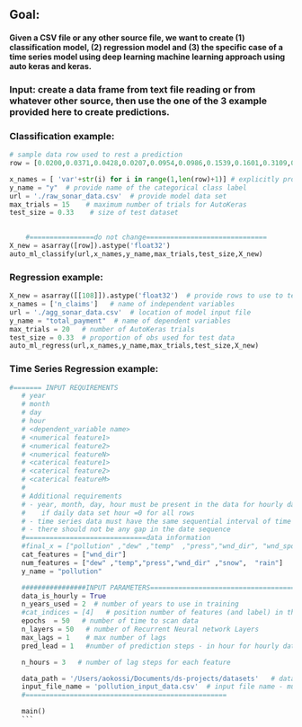 
## Goal: 
#### Given a CSV file or any other source file, we want to create (1) classification model, (2) regression model and (3) the specific case of a time series model using deep learning machine learning approach using auto keras and keras.

### Input: create a data frame from text file reading or from whatever other source, then use the one of the 3 example provided here to create predictions.

### Classification example:
```python
# sample data row used to rest a prediction
row = [0.0200,0.0371,0.0428,0.0207,0.0954,0.0986,0.1539,0.1601,0.3109,0.2111,0.1609,0.1582,0.2238,0.0645,0.0660,0.2273,0.3100,0.2999,0.5078,0.4797,0.5783,0.5071,0.4328,0.5550,0.6711,0.6415,0.7104,0.8080,0.6791,0.3857,0.1307,0.2604,0.5121,0.7547,0.8537,0.8507,0.6692,0.6097,0.4943,0.2744,0.0510,0.2834,0.2825,0.4256,0.2641,0.1386,0.1051,0.1343,0.0383,0.0324,0.0232,0.0027,0.0065,0.0159,0.0072,0.0167,0.0180,0.0084,0.0090,0.0032]

x_names = [ 'var'+str(i) for i in range(1,len(row)+1)] # explicitly provide X column names - all must be numeric
y_name = "y"  # provide name of the categorical class label
url = './raw_sonar_data.csv'  # provide model data set 
max_trials = 15    # maximum number of trials for AutoKeras
test_size = 0.33    # size of test dataset
    

    #================do not change==============================
X_new = asarray([row]).astype('float32')
auto_ml_classify(url,x_names,y_name,max_trials,test_size,X_new)

```

### Regression example:
```python
X_new = asarray([[108]]).astype('float32')  # provide rows to use to test data in prediction
x_names = ['n_claims']   # name of independent variables
url = './agg_sonar_data.csv'  # location of model input file 
y_name = "total_payment"  # name of dependent variables 
max_trials = 20   # number of AutoKeras trials
test_size = 0.33  # proportion of obs used for test data
auto_ml_regress(url,x_names,y_name,max_trials,test_size,X_new)
```
 ### Time Series Regression example:

 
 ```python
 #======= INPUT REQUIREMENTS
    # year
    # month
    # day
    # hour
    # <dependent_variable name>
    # <numerical feature1>
    # <numerical feature2>
    # <numerical featureN>
    # <caterical feature1>
    # <caterical feature2>
    # <caterical featureM>
    #
    # Additional requirements
    # - year, month, day, hour must be present in the data for hourly data,  
    #    if daily data set hour =0 for all rows
    # - time series data must have the same sequential interval of time
    # - there should not be any gap in the date sequence
    #==============================data information
    #final_x = ["pollution" ,"dew" ,"temp"  ,"press","wnd_dir", "wnd_spd" ,"snow",  "rain"]
    cat_features = ["wnd_dir"]
    num_features = ["dew" ,"temp","press","wnd_dir" ,"snow",  "rain"]
    y_name = "pollution"

    ################INPUT PARAMETERS=====================================
    data_is_hourly = True
    n_years_used = 2  # number of years to use in training
    #cat_indices = [4]   # position number of features (and label) in the dataset
    epochs  = 50   # number of time to scan data
    n_layers = 50   # number of Recurrent Neural network Layers
    max_lags = 1    # max number of lags
    pred_lead = 1   #number of prediction steps - in hour for hourly data

    n_hours = 3   # number of lag steps for each feature

    data_path = '/Users/aokossi/Documents/ds-projects/datasets'   # data folder
    input_file_name = 'pollution_input_data.csv'  # input file name - must abide with input requirements
    #==================================================

    main()
    ```